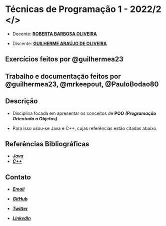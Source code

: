 # Técnicas de Programação 1 - 2022/2 </>

- Docente: **[ROBERTA BARBOSA OLIVEIRA](http://lattes.cnpq.br/1308225137416807)**

- Discente: **[GUILHERME ARAÚJO DE OLIVEIRA](http://lattes.cnpq.br/5837810251229737)**


## Exercícios feitos por @guilhermea23
## Trabalho e documentação feitos por @guilhermea23, @mrkeepout, @PauloBodao80
## Descrição

- Disciplina focada em apresentar os conceitos de **POO** **_(Programação Orientada a Objetos)_**.

- Para isso usou-se Java e C++, cujas referências estão citadas abaixo.

## Referências Bibliográficas

- **_[Java](https://docs.oracle.com/en/java/)_**
- **_[C++](https://devdocs.io/cpp/)_**

## Contato

- **_[Email](mailto:garaujdeoliveira1@gmail.com)_**

- **_[GitHub](https://github.com/guilhermea23/)_**

- **_[Twitter](https://twitter.com/guilerme_23)_**

- **_[LinkedIn](https://www.linkedin.com/in/guilherme-ara%C3%BAjo-de-oliveira-8734a2182/)_**
